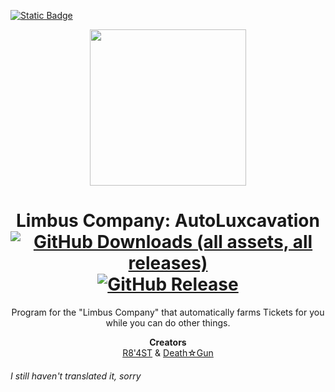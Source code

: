 [![Static Badge](https://img.shields.io/badge/https%3A%2F%2Fimg.shields.io%2Fbadge%2Flang-RUS-blue.svg?label=%20)](https://github.com/R8-4ST/LimbusCompany-AutoLuxcavation)

<div align="center">
<a href="https://github.com/R8-4ST/LimbusCompany-AutoLuxcavation">
<img src="https://github.com/RaytFost/LimbusCompany-AutoLuxcavation/assets/151665551/7e18ccae-b132-4b28-b3d6-aa7818f4a631"
      width="250"
      height="250"/>
</a>

# Limbus Company: AutoLuxcavation <br/>[![GitHub Downloads (all assets, all releases)](https://img.shields.io/github/downloads/R8-4ST/LimbusCompany-AutoLuxcavation/total?style=plastic&labelColor=A53A00&color=FF6101)](../../releases) [![GitHub Release](https://img.shields.io/github/v/release/R8-4ST/LimbusCompany-AutoLuxcavation?labelColor=03474B&color=007E87)](../../releases/latest)

Program for the "Limbus Company" that automatically farms Tickets for you while you can do other things.

<b>Creators</b><br/>[R8'4ST](https://github.com/RaytFost) & [Death☆Gun](https://github.com/LoGundes)
</div>

###### I still haven't translated it, sorry
